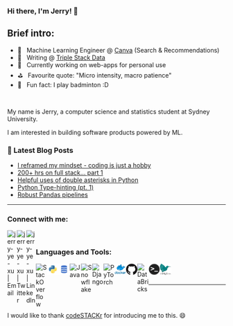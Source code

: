 ### Hi there, I'm Jerry! 👋

## Brief intro:
- 🎨 &nbsp; Machine Learning Engineer @ [Canva](https://www.canva.com/) (Search & Recommendations)
- 🌱 &nbsp; Writing @ [Triple Stack Data](https://www.triple-stack-data.io/posts/)
- 🐝 &nbsp; Currently working on web-apps for personal use
- ⛳ &nbsp; Favourite quote: "Micro intensity, macro patience"
- 🏸 &nbsp; Fun fact: I play badminton :D

<br/>

My name is Jerry, a computer science and statistics student at Sydney University.

I am interested in building software products powered by ML.

### 📕 Latest Blog Posts
<!-- BLOG-POST-LIST:START -->
- [I reframed my mindset - coding is just a hobby](https://triple-stack-data.netlify.app//career/software%20engineering/life/musings/2022/02/10/I-framed-my-mindset/)
- [200+ hrs on full stack… part 1](https://triple-stack-data.netlify.app//web%20dev/python/django/react/aws/full%20stack/software%20engineering/2022/01/26/200hrs-full-stack-part-one/)
- [Helpful uses of double asterisks in Python](https://triple-stack-data.netlify.app//python/snippets/config/software%20engineering/2021/08/18/double-asterisks/)
- [Python Type-hinting &lpar;pt. 1&rpar;](https://triple-stack-data.netlify.app//python/type-hints/production/software%20engineering/2021/08/09/type-hinting-guide-pt1/)
- [Robust Pandas pipelines](https://triple-stack-data.netlify.app//python/data%20wrangling/pipelines/reproducible/software%20engineering/2021/08/01/robust-pandas-pipelines/)
<!-- BLOG-POST-LIST:END -->

---

### Connect with me:

[<img align="left" alt="jerry-ye-xu | Email " width="22px" src="https://cdn.jsdelivr.net/npm/simple-icons@v3/icons/gmail.svg" />][email]
[<img align="left" alt="jerry-ye-xu | Twitter" width="22px" src="https://cdn.jsdelivr.net/npm/simple-icons@v3/icons/twitter.svg" />][twitter]
[<img align="left" alt="jerry-ye-xu | LinkedIn" width="22px" src="https://cdn.jsdelivr.net/npm/simple-icons@v3/icons/linkedin.svg" />][linkedin]

<br/>

### Languages and Tools:

<img align="left" alt="StackOverflow" width="26px" src="https://upload.wikimedia.org/wikipedia/commons/thumb/e/ef/Stack_Overflow_icon.svg/768px-Stack_Overflow_icon.svg.png"/>
<img align="left" alt="Python" width="26px" src="https://raw.githubusercontent.com/github/explore/80688e429a7d4ef2fca1e82350fe8e3517d3494d/topics/python/python.png" />
<img align="left" alt="SQL" width="26px" src="https://raw.githubusercontent.com/github/explore/80688e429a7d4ef2fca1e82350fe8e3517d3494d/topics/sql/sql.png"/>
<img align="left" alt="Java" width="26px" src="https://img.icons8.com/color/48/000000/java-coffee-cup-logo.png" />
<img align="left" alt="Snowflake" width="26px" src="https://avatars.githubusercontent.com/u/6453780?s=200&v=4"/>
<img align="left" alt="Django" width="26px" src="https://avatars.githubusercontent.com/u/27804?s=88&v=4"/>
<img align="left" alt="PyTorch" width="26px" src="https://pytorch.org/assets/images/pytorch-logo.png"/>
<!-- <img align="left" alt="R" width="26px" src="https://raw.githubusercontent.com/github/explore/80688e429a7d4ef2fca1e82350fe8e3517d3494d/topics/r/r.png"/> -->
<img align="left" alt="Docker" width="26px" src="https://raw.githubusercontent.com/github/explore/80688e429a7d4ef2fca1e82350fe8e3517d3494d/topics/docker/docker.png" />
<img align="left" alt="GitHub" width="26px" src="https://raw.githubusercontent.com/github/explore/78df643247d429f6cc873026c0622819ad797942/topics/github/github.png"/>
<!-- <img align="left" alt="Sublime" width="26px" src="https://img.icons8.com/color/48/000000/sublime-text.png"/> -->
<img align="left" alt="DataBricks" width="26px" src="https://avatars0.githubusercontent.com/u/4998052"/>
<!-- <img align="left" alt="vsCode" width="26px" src="https://raw.githubusercontent.com/github/explore/80688e429a7d4ef2fca1e82350fe8e3517d3494d/topics/visual-studio-code/visual-studio-code.png"/> -->
<img align="left" alt="terminal" width="26px" src="https://raw.githubusercontent.com/github/explore/80688e429a7d4ef2fca1e82350fe8e3517d3494d/topics/terminal/terminal.png" />
<img align="left" alt="Latex" width="26px" src="https://raw.githubusercontent.com/github/explore/80688e429a7d4ef2fca1e82350fe8e3517d3494d/topics/latex/latex.png" />

<br/>
<br/>

---

<br/>
<br/>

I would like to thank [codeSTACKr](https://www.youtube.com/watch?v=ECuqb5Tv9qI) for introducing me to this. :smile: 

[email]: mailto:jerryyexu@gmail.com
[twitter]: https://twitter.com/jerryyexu1
[linkedin]: https://linkedin.com/in/jerry-ye-xu/
